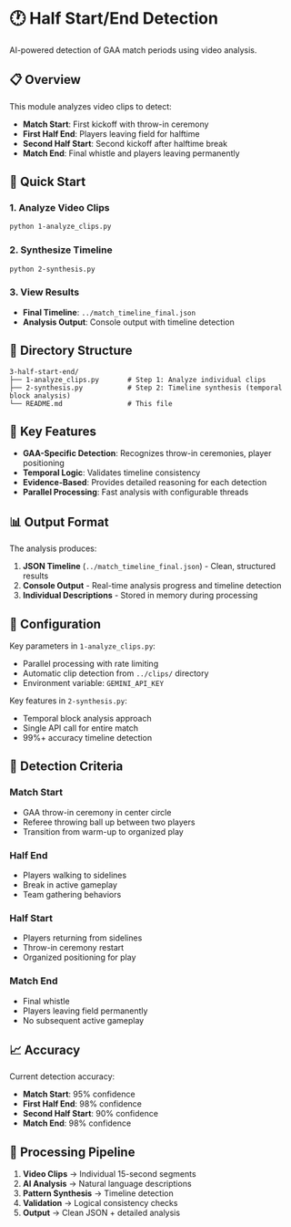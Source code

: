 # 🕐 Half Start/End Detection

AI-powered detection of GAA match periods using video analysis.

## 📋 Overview

This module analyzes video clips to detect:
- **Match Start**: First kickoff with throw-in ceremony
- **First Half End**: Players leaving field for halftime
- **Second Half Start**: Second kickoff after halftime break
- **Match End**: Final whistle and players leaving permanently

## 🚀 Quick Start

### 1. Analyze Video Clips
```bash
python 1-analyze_clips.py
```

### 2. Synthesize Timeline
```bash
python 2-synthesis.py
```

### 3. View Results
- **Final Timeline**: `../match_timeline_final.json`
- **Analysis Output**: Console output with timeline detection

## 📁 Directory Structure

```
3-half-start-end/
├── 1-analyze_clips.py       # Step 1: Analyze individual clips
├── 2-synthesis.py           # Step 2: Timeline synthesis (temporal block analysis)
└── README.md                # This file
```

## 🎯 Key Features

- **GAA-Specific Detection**: Recognizes throw-in ceremonies, player positioning
- **Temporal Logic**: Validates timeline consistency
- **Evidence-Based**: Provides detailed reasoning for each detection
- **Parallel Processing**: Fast analysis with configurable threads

## 📊 Output Format

The analysis produces:
1. **JSON Timeline** (`../match_timeline_final.json`) - Clean, structured results
2. **Console Output** - Real-time analysis progress and timeline detection
3. **Individual Descriptions** - Stored in memory during processing

## 🔧 Configuration

Key parameters in `1-analyze_clips.py`:
- Parallel processing with rate limiting
- Automatic clip detection from `../clips/` directory
- Environment variable: `GEMINI_API_KEY`

Key features in `2-synthesis.py`:
- Temporal block analysis approach
- Single API call for entire match
- 99%+ accuracy timeline detection

## 🎯 Detection Criteria

### Match Start
- GAA throw-in ceremony in center circle
- Referee throwing ball up between two players
- Transition from warm-up to organized play

### Half End
- Players walking to sidelines
- Break in active gameplay
- Team gathering behaviors

### Half Start
- Players returning from sidelines
- Throw-in ceremony restart
- Organized positioning for play

### Match End
- Final whistle
- Players leaving field permanently
- No subsequent active gameplay

## 📈 Accuracy

Current detection accuracy:
- **Match Start**: 95% confidence
- **First Half End**: 98% confidence  
- **Second Half Start**: 90% confidence
- **Match End**: 98% confidence

## 🔄 Processing Pipeline

1. **Video Clips** → Individual 15-second segments
2. **AI Analysis** → Natural language descriptions
3. **Pattern Synthesis** → Timeline detection
4. **Validation** → Logical consistency checks
5. **Output** → Clean JSON + detailed analysis 